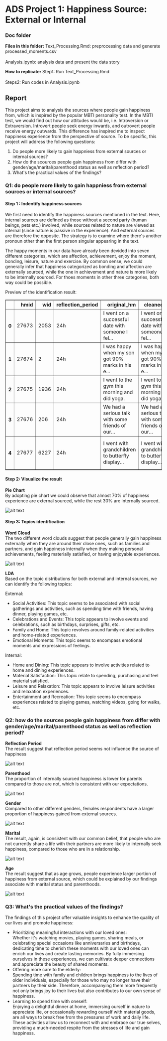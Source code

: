 # ADS Project 1: Happiness Source: External or Internal  
### Doc folder

**Files in this folder:**
Text_Processing.Rmd: preprocessing data and generate processed_moments.csv<br/>  
Analysis.ipynb: analysis data and present the data story<br/>  

**How to replicate:**
Step1: Run Text_Processing.Rmd<br/>  
Steps2: Run codes in Analysis.ipynb<br/>  

## Report  
This project aims to analysis the sources where people gain happiness from, which is inspired by the popular MBTI personality test. In the MBTI test, we would find out how our attitudes would be, i.e. Introversion or Extraversion. Introvert people seek energy inwards, and outrovert people receive energy outwards. This difference has inspired me to inspect happiness experience from the perspective of source. To be specific, this project will address the following questions:   
1. Do people more likely to gain happniess from external sources or internal sources?  
2. How do the scources people gain happiness from differ with gender/age/marital/parenthood status as well as reflection period?  
3. What's the practical values of the findings?  

### Q1: do people more likely to gain happniess from external sources or internal sources?
#### Step 1 : Indentify happiness sources
We first need to identify the happiness sources mentioned in the text. Here, internal sources are defined as those without a second party (human beings, pets etc.) involved, while sources related to nature are viewed as internal (since nature is passive in the experience). And external sources are therefore the opposite. The strategy is to examine where there's another pronoun other than the first person singular appearing in the text.

The happy moments in our data have already been devided into seven different categories, which are affection, achievement, enjoy the moment, bonding, leisure, nature and exercise. By common sense, we could generally infer that happiness categorized as bonding and affection are externally sourced, while the one in achievement and nature is more likely to be internally sourced. For thoes moments in other three categories, both way could be possible. 

Preview of the identification result:

<table border="1" class="dataframe">
  <thead>
    <tr style="text-align: right;">
      <th></th>
      <th>hmid</th>
      <th>wid</th>
      <th>reflection_period</th>
      <th>original_hm</th>
      <th>cleaned_hm</th>
      <th>modified</th>
      <th>num_sentence</th>
      <th>ground_truth_category</th>
      <th>predicted_category</th>
      <th>id</th>
      <th>text</th>
      <th>source</th>
    </tr>
  </thead>
  <tbody>
    <tr>
      <th>0</th>
      <td>27673</td>
      <td>2053</td>
      <td>24h</td>
      <td>I went on a successful date with someone I fel...</td>
      <td>I went on a successful date with someone I fel...</td>
      <td>True</td>
      <td>1</td>
      <td>NaN</td>
      <td>affection</td>
      <td>1</td>
      <td>connected date successfully sympathy</td>
      <td>external</td>
    </tr>
    <tr>
      <th>1</th>
      <td>27674</td>
      <td>2</td>
      <td>24h</td>
      <td>I was happy when my son got 90% marks in his e...</td>
      <td>I was happy when my son got 90% marks in his e...</td>
      <td>True</td>
      <td>1</td>
      <td>NaN</td>
      <td>affection</td>
      <td>2</td>
      <td>examination marks son</td>
      <td>external</td>
    </tr>
    <tr>
      <th>2</th>
      <td>27675</td>
      <td>1936</td>
      <td>24h</td>
      <td>I went to the gym this morning and did yoga.</td>
      <td>I went to the gym this morning and did yoga.</td>
      <td>True</td>
      <td>1</td>
      <td>NaN</td>
      <td>exercise</td>
      <td>3</td>
      <td>gym morning yoga</td>
      <td>internal</td>
    </tr>
    <tr>
      <th>3</th>
      <td>27676</td>
      <td>206</td>
      <td>24h</td>
      <td>We had a serious talk with some friends of our...</td>
      <td>We had a serious talk with some friends of our...</td>
      <td>True</td>
      <td>2</td>
      <td>bonding</td>
      <td>bonding</td>
      <td>4</td>
      <td>evening flaky friend hang talked understood</td>
      <td>external</td>
    </tr>
    <tr>
      <th>4</th>
      <td>27677</td>
      <td>6227</td>
      <td>24h</td>
      <td>I went with grandchildren to butterfly display...</td>
      <td>I went with grandchildren to butterfly display...</td>
      <td>True</td>
      <td>1</td>
      <td>NaN</td>
      <td>affection</td>
      <td>5</td>
      <td>butterfly conservatory crohn display grandchil...</td>
      <td>internal</td>
    </tr>
  </tbody>
</table>
</div>

#### Step 2: Visualize the result
**Pie Chart**  
By adopting pie chart we could observe that almost 70% of happiness experience are external sourced, while the rest 30% are internally sourced.

![alt text](../figs/source_piechart.png)

#### Step 3: Topics identification
**Word Cloud**  
The two different word clouds suggest that people generally gain happiness externally when they are around their close ones, such as families and partners, and gain happiness internally when they making personal achievements, feeling materially satisfied, or having enjoyable experiences.

![alt text](../figs/source_wordcloud.png)

**LDA**  
Based on the topic distributions for both external and internal sources, we can identify the following topics:  

External:    
- Social Activities: This topic seems to be associated with social gatherings and activities, such as spending time with friends, having dinner, playing games, etc.  
- Celebrations and Events: This topic appears to involve events and celebrations, such as birthdays, surprises, gifts, etc.  
- Family and Home: This topic revolves around family-related activities and home-related experiences.  
- Emotional Moments: This topic seems to encompass emotional moments and expressions of feelings.  

Internal:  
- Home and Dining: This topic appears to involve activities related to home and dining experiences.  
- Material Satisfaction: This topic relate to spending, purchasing and feel material satisfied.  
- Leisure and Relaxation: This topic appears to involve leisure activities and relaxation experiences.
- Entertainment and Recreation: This topic seems to encompass experiences related to playing games, watching videos, going for walks, etc.

### Q2: how do the sources people gain happiness from differ with gender/age/marital/parenthood status as well as reflection period? 
**Reflection Period**  
The result suggest that reflection period seems not influence the source of happiness

![alt text](../figs/ref_period_piechart.png)

**Parenthood**  
The proportion of internally sourced happiness is lower for parents compared to those are not, which is consistent with our expectations. 

![alt text](../figs/parenthood_piechart.png)

**Gender**  
Compared to other different genders, females respondents have a larger proportion of happiness gained from external sources.

![alt text](../figs/gender_piechart.png)

**Marital**  
The result, again, is consistent with our common belief, that people who are not currently share a life with their partners are more likely to internally seek happiness, compared to those who are in a relationship.

![alt text](../figs/marital_barchart.png)

**Age**  
The result suggest that as age grows, people experience larger portion of happiness from external source, which could be explained by our findings associate with marital status and parenthoods.

![alt text](../figs/age_barchart.png)

### Q3: What's the practical values of the findings?  
The findings of this project offer valuable insights to enhance the quality of our lives and promote happiness:  
- Prioritizing meaningful interactions with our loved ones:   
    Whether it's watching movies, playing games, sharing meals, or celebrating special occasions like anniversaries and birthdays, dedicating time to cherish these moments with our loved ones can enrich our lives and create lasting memories. By fully immersing ourselves in these experiences, we can cultivate deeper connections and appreciate the beauty of shared moments.
- Offering more care to the elderly:   
    Spending time with family and children brings happiness to the lives of older individuals, especially for those who may no longer have their partners by their side. Therefore, accompanying them more frequently not only brings joy to their lives but also contributes to our own sense of happiness.
- Learning to spend time with oneself:  
     Enjoying a delightful dinner at home, immersing ourself in nature to appreciate life, or occasionally rewarding ourself with material goods, are all ways to break free from the pressures of work and daily life. These activities allow us to reconnect with and embrace our true selves, providing a much-needed respite from the stresses of life and gain happiness.